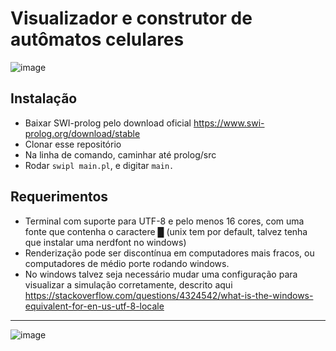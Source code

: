 # Visualizador e construtor de autômatos celulares
![image](https://github.com/user-attachments/assets/c86352d2-3c38-48d6-b851-336a2c4f5868)

## Instalação

- Baixar SWI-prolog pelo download oficial https://www.swi-prolog.org/download/stable
- Clonar esse repositório
- Na linha de comando, caminhar até prolog/src
- Rodar `swipl main.pl`, e digitar `main.`

## Requerimentos
- Terminal com suporte para UTF-8 e pelo menos 16 cores, com uma fonte que contenha o caractere █ (unix tem por default, talvez tenha que instalar uma nerdfont no windows)
- Renderização pode ser discontínua em computadores mais fracos, ou computadores de médio porte rodando windows.
- No windows talvez seja necessário mudar uma configuração para visualizar a simulação corretamente, descrito aqui https://stackoverflow.com/questions/4324542/what-is-the-windows-equivalent-for-en-us-utf-8-locale
---
![image](https://github.com/user-attachments/assets/a9b24ea2-0b3a-4991-b8e6-5fb3f4815f02)
